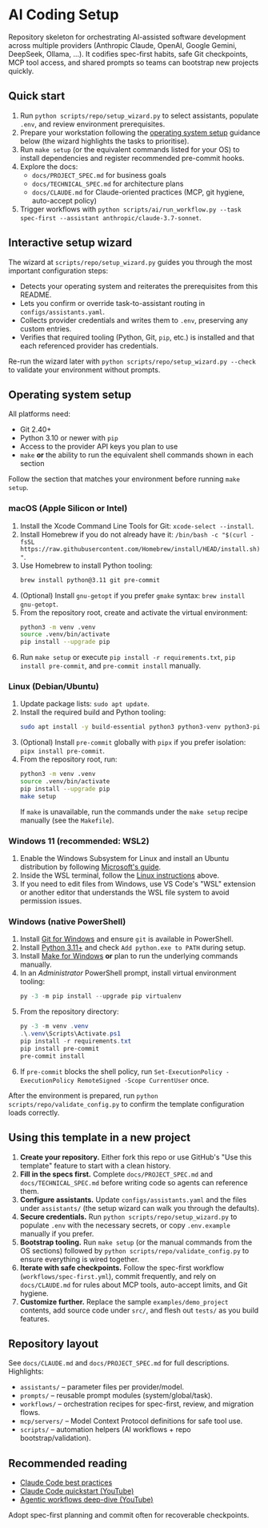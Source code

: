 # AI Coding Setup

Repository skeleton for orchestrating AI-assisted software development across multiple providers (Anthropic Claude, OpenAI, Google Gemini, DeepSeek, Ollama, ...). It codifies spec-first habits, safe Git checkpoints, MCP tool access, and shared prompts so teams can bootstrap new projects quickly.

## Quick start

1. Run `python scripts/repo/setup_wizard.py` to select assistants, populate `.env`, and review environment prerequisites.
2. Prepare your workstation following the [operating system setup](#operating-system-setup) guidance below (the wizard highlights the tasks to prioritise).
3. Run `make setup` (or the equivalent commands listed for your OS) to install dependencies and register recommended pre-commit hooks.
4. Explore the docs:
   - `docs/PROJECT_SPEC.md` for business goals
   - `docs/TECHNICAL_SPEC.md` for architecture plans
   - `docs/CLAUDE.md` for Claude-oriented practices (MCP, git hygiene, auto-accept policy)
5. Trigger workflows with `python scripts/ai/run_workflow.py --task spec-first --assistant anthropic/claude-3.7-sonnet`.

## Interactive setup wizard

The wizard at `scripts/repo/setup_wizard.py` guides you through the most important configuration steps:

- Detects your operating system and reiterates the prerequisites from this README.
- Lets you confirm or override task-to-assistant routing in `configs/assistants.yaml`.
- Collects provider credentials and writes them to `.env`, preserving any custom entries.
- Verifies that required tooling (Python, Git, `pip`, etc.) is installed and that each referenced provider has credentials.

Re-run the wizard later with `python scripts/repo/setup_wizard.py --check` to validate your environment without prompts.

## Operating system setup

All platforms need:

- Git 2.40+
- Python 3.10 or newer with `pip`
- Access to the provider API keys you plan to use
- `make` **or** the ability to run the equivalent shell commands shown in each section

Follow the section that matches your environment before running `make setup`.

### macOS (Apple Silicon or Intel)

1. Install the Xcode Command Line Tools for Git: `xcode-select --install`.
2. Install Homebrew if you do not already have it: `/bin/bash -c "$(curl -fsSL https://raw.githubusercontent.com/Homebrew/install/HEAD/install.sh)"`.
3. Use Homebrew to install Python tooling:
   ```bash
   brew install python@3.11 git pre-commit
   ```
4. (Optional) Install `gnu-getopt` if you prefer `gmake` syntax: `brew install gnu-getopt`.
5. From the repository root, create and activate the virtual environment:
   ```bash
   python3 -m venv .venv
   source .venv/bin/activate
   pip install --upgrade pip
   ```
6. Run `make setup` or execute `pip install -r requirements.txt`, `pip install pre-commit`, and `pre-commit install` manually.

### Linux (Debian/Ubuntu)

1. Update package lists: `sudo apt update`.
2. Install the required build and Python tooling:
   ```bash
   sudo apt install -y build-essential python3 python3-venv python3-pip git make
   ```
3. (Optional) Install `pre-commit` globally with `pipx` if you prefer isolation: `pipx install pre-commit`.
4. From the repository root, run:
   ```bash
   python3 -m venv .venv
   source .venv/bin/activate
   pip install --upgrade pip
   make setup
   ```
   If `make` is unavailable, run the commands under the `make setup` recipe manually (see the `Makefile`).

### Windows 11 (recommended: WSL2)

1. Enable the Windows Subsystem for Linux and install an Ubuntu distribution by following [Microsoft's guide](https://learn.microsoft.com/windows/wsl/install).
2. Inside the WSL terminal, follow the [Linux instructions](#linux-debianubuntu) above.
3. If you need to edit files from Windows, use VS Code's "WSL" extension or another editor that understands the WSL file system to avoid permission issues.

### Windows (native PowerShell)

1. Install [Git for Windows](https://git-scm.com/download/win) and ensure `git` is available in PowerShell.
2. Install [Python 3.11+](https://www.python.org/downloads/windows/) and check `Add python.exe to PATH` during setup.
3. Install [Make for Windows](http://gnuwin32.sourceforge.net/packages/make.htm) **or** plan to run the underlying commands manually.
4. In an *Administrator* PowerShell prompt, install virtual environment tooling:
   ```powershell
   py -3 -m pip install --upgrade pip virtualenv
   ```
5. From the repository directory:
   ```powershell
   py -3 -m venv .venv
   .\.venv\Scripts\Activate.ps1
   pip install -r requirements.txt
   pip install pre-commit
   pre-commit install
   ```
6. If `pre-commit` blocks the shell policy, run `Set-ExecutionPolicy -ExecutionPolicy RemoteSigned -Scope CurrentUser` once.

After the environment is prepared, run `python scripts/repo/validate_config.py` to confirm the template configuration loads correctly.

## Using this template in a new project

1. **Create your repository.** Either fork this repo or use GitHub's "Use this template" feature to start with a clean history.
2. **Fill in the specs first.** Complete `docs/PROJECT_SPEC.md` and `docs/TECHNICAL_SPEC.md` before writing code so agents can reference them.
3. **Configure assistants.** Update `configs/assistants.yaml` and the files under `assistants/` (the setup wizard can walk you through the defaults).
4. **Secure credentials.** Run `python scripts/repo/setup_wizard.py` to populate `.env` with the necessary secrets, or copy `.env.example` manually if you prefer.
5. **Bootstrap tooling.** Run `make setup` (or the manual commands from the OS sections) followed by `python scripts/repo/validate_config.py` to ensure everything is wired together.
6. **Iterate with safe checkpoints.** Follow the spec-first workflow (`workflows/spec-first.yml`), commit frequently, and rely on `docs/CLAUDE.md` for rules about MCP tools, auto-accept limits, and Git hygiene.
7. **Customize further.** Replace the sample `examples/demo_project` contents, add source code under `src/`, and flesh out `tests/` as you build features.

## Repository layout

See `docs/CLAUDE.md` and `docs/PROJECT_SPEC.md` for full descriptions. Highlights:

- `assistants/` – parameter files per provider/model.
- `prompts/` – reusable prompt modules (system/global/task).
- `workflows/` – orchestration recipes for spec-first, review, and migration flows.
- `mcp/servers/` – Model Context Protocol definitions for safe tool use.
- `scripts/` – automation helpers (AI workflows + repo bootstrap/validation).

## Recommended reading

- [Claude Code best practices](https://www.anthropic.com/engineering/claude-code-best-practices)
- [Claude Code quickstart (YouTube)](https://www.youtube.com/watch?v=amEUIuBKwvg)
- [Agentic workflows deep-dive (YouTube)](https://www.youtube.com/watch?v=T0zFZsr_d0Q)

Adopt spec-first planning and commit often for recoverable checkpoints.

